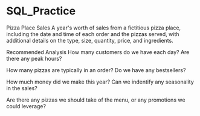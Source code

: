 # SQL_Practice



Pizza Place Sales
A year's worth of sales from a fictitious pizza place, including the date and time of each order and the pizzas served, with additional details on the type, size, quantity, price, and ingredients.

Recommended Analysis
How many customers do we have each day? Are there any peak hours?

How many pizzas are typically in an order? Do we have any bestsellers?

How much money did we make this year? Can we indentify any seasonality in the sales?

Are there any pizzas we should take of the menu, or any promotions we could leverage?
